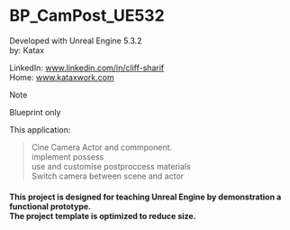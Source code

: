 # BP_CamPost_UE532
Developed with Unreal Engine 5.3.2 <br> 
by: Katax

LinkedIn: www.linkedin.com/in/cliff-sharif<br> 
Home: www.kataxwork.com<br> 

> [!NOTE]
> Blueprint only


This application:

>Cine Camera Actor and commponent. <br> 
>implement possess <br> 
>use and customise postproccess materials <br> 
>Switch camera between scene and actor<br> 

<h4> This project is designed for teaching Unreal Engine by demonstration a functional prototype. <br> The project template is optimized to reduce size.  </h4>


